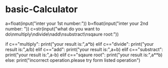 # basic-Calculator

a=float(input("inter your 1st number:"))
b=float(input("inter your 2nd number: "))
c=str(input("what do you want to do\nmultiply\ndivide\nadd\nsubstract\nsqaure root:"))

if c=="multiply":
    print("your result is:",a*b)
elif c=="divide":
    print("your result is:",a/b)
elif c=="add":
    print("your result is:",a+b)
elif c=="substract":
    print("your result is:",a-b)
elif c=="sqaure root":
    print("your result is:",a**b)
else:
    print("incorrect operation.please try form listed operation")
